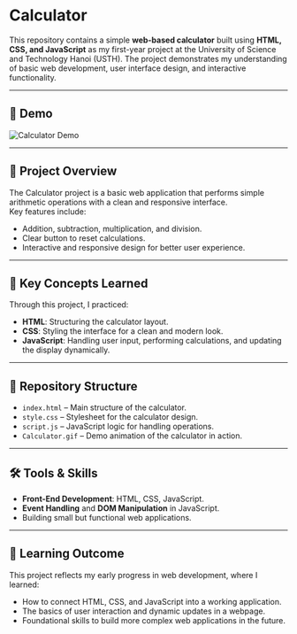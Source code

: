 # Calculator

This repository contains a simple **web-based calculator** built using **HTML, CSS, and JavaScript** as my first-year project at the University of Science and Technology Hanoi (USTH). The project demonstrates my understanding of basic web development, user interface design, and interactive functionality.

---

## 📸 Demo
![Calculator Demo](Calculator/Calculator.gif)

---

## 📘 Project Overview
The Calculator project is a basic web application that performs simple arithmetic operations with a clean and responsive interface.  
Key features include:
- Addition, subtraction, multiplication, and division.
- Clear button to reset calculations.
- Interactive and responsive design for better user experience.

---

## 🧠 Key Concepts Learned
Through this project, I practiced:
- **HTML**: Structuring the calculator layout.
- **CSS**: Styling the interface for a clean and modern look.
- **JavaScript**: Handling user input, performing calculations, and updating the display dynamically.

---

## 📂 Repository Structure
- `index.html` – Main structure of the calculator.
- `style.css` – Stylesheet for the calculator design.
- `script.js` – JavaScript logic for handling operations.
- `Calculator.gif` – Demo animation of the calculator in action.

---

## 🛠 Tools & Skills
- **Front-End Development**: HTML, CSS, JavaScript.
- **Event Handling** and **DOM Manipulation** in JavaScript.
- Building small but functional web applications.

---

## 🚀 Learning Outcome
This project reflects my early progress in web development, where I learned:
- How to connect HTML, CSS, and JavaScript into a working application.
- The basics of user interaction and dynamic updates in a webpage.
- Foundational skills to build more complex web applications in the future.

